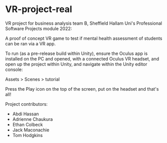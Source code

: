 # VR-project-real
VR project for business analysis team B, Sheffield Hallam Uni's Professional Software Projects module 2022:

A proof of concept VR game to test if mental health assessment of students can be ran via a VR app.



To run (as a pre-release build within Unity), ensure the Oculus app is installed on the PC and opened, with a connected Oculus VR headset, 
and open up the project within Unity, and navigate within the Unity editor console:

Assets > Scenes > tutorial

Press the Play icon on the top of the screen, put on the headset and that's all!

Project contributors:
- Abdi Hassan
- Adrienne Chaukura
- Ethan Colbeck
- Jack Maconachie
- Tom Hodgkins
